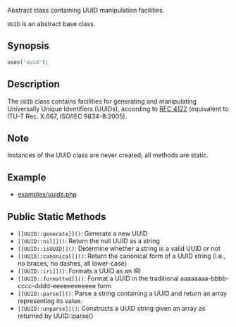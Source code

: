 Abstract class containing UUID manipulation facilities.

`UUID` is an abstract base class.

## Synopsis

```php
uses('uuid');
```

## Description

The `UUID` class contains facilities for generating and manipulating
Universally Unique Identifiers (UUIDs), according to
[RFC 4122](http://www.ietf.org/rfc/rfc4122.txt) (equivalent to
ITU-T Rec. X.667, ISO/IEC 9834-8:2005).

## Note

Instances of the UUID class are never created; all methods are static.

## Example

* [examples/uuids.php](http://github.com/nexgenta/eregansu/blob/master/examples/uuids.php)

## Public Static Methods

* `[[UUID::generate]]()`: Generate a new UUID
* `[[UUID::nil]]()`: Return the null UUID as a string
* `[[UUID::isUUID]]()`: Determine whether a string is a valid UUID or not
* `[[UUID::canonical]]()`: Return the canonical form of a UUID string (i.e., no braces, no dashes, all lower-case)
* `[[UUID::iri]]()`: Formats a UUID as an IRI
* `[[UUID::formatted]]()`: Format a UUID in the traditional aaaaaaaa-bbbb-cccc-dddd-eeeeeeeeeeee form
* `[[UUID::parse]]()`: Parse a string containing a UUID and return an array representing its value.
* `[[UUID::unparse]]()`: Constructs a UUID string given an array as returned by UUID::parse()

